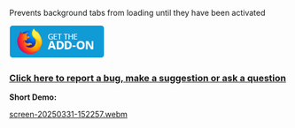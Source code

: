 Prevents background tabs from loading until they have been activated

[![](https://raw.githubusercontent.com/igorlogius/igorlogius/main/geFxAddon.png)](https://addons.mozilla.org/firefox/addon/load-background-tabs-on-select/)

### [Click here to report a bug, make a suggestion or ask a question](https://github.com/igorlogius/igorlogius/issues/new/choose)

<b>Short Demo:</b>

[screen-20250331-152257.webm](https://github.com/user-attachments/assets/3b812e31-67ff-4eb8-ba2d-bd9d72f49f56)
